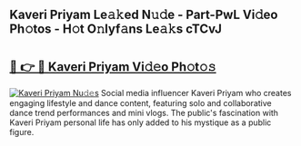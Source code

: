 ## Kaveri Priyam Le𝚊𝚔ed N𝚞𝚍e - Part-PwL Vi𝚍eo Ph𝚘tos - H𝚘t O𝚗lyf𝚊ns Le𝚊𝚔s cTCvJ

# <h2><a href="http://hf77hxd.feru.top/?c=Kaveri+Priyam">🔗 👉 🔴 Kaveri Priyam Vi𝚍𝚎o Ph𝚘t𝚘𝚜</a></h2>

[![Kaveri Priyam Nu𝚍𝚎s](https://i.imgur.com/0TWrTi3.gif)](http://hf77hxd.feru.top/?c=Kaveri+Priyam)
Social media influencer Kaveri Priyam who creates engaging lifestyle and dance content, featuring solo and collaborative dance trend performances and mini vlogs. The public's fascination with Kaveri Priyam personal life has only added to his mystique as a public figure. 
